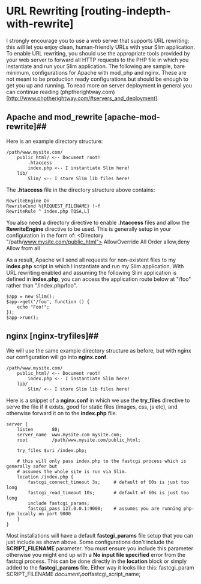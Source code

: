 # URL Rewriting [routing-indepth-with-rewrite] #

I strongly encourage you to use a web server that supports URL rewriting; this will let you enjoy clean, human-friendly URLs with your Slim application. To enable URL rewriting, you should use the appropriate tools provided by your web server to forward all HTTP requests to the PHP file in which you instantiate and run your Slim application.  The following are sample, bare minimum, configurations for Apache with mod_php and nginx.  These are not meant to be production ready configurations but should be enough to get you up and running.  To read more on server deployment in general you can continue reading (phptherightway.com)[http://www.phptherightway.com/#servers_and_deployment].

## Apache and mod_rewrite [apache-mod-rewrite]##

Here is an example directory structure:

    /path/www.mysite.com/
        public_html/ <-- Document root!
            .htaccess
            index.php <-- I instantiate Slim here!
        lib/
            Slim/ <-- I store Slim lib files here!

The **.htaccess** file in the directory structure above contains:

    RewriteEngine On
    RewriteCond %{REQUEST_FILENAME} !-f
    RewriteRule ^ index.php [QSA,L]

You also need a directory directive to enable **.htaccess** files and allow the **RewriteEngine** directive to be used.  This is generally setup in your configuration in the form of:
    <Directory "/path/www.mysite.com/public_html">
        AllowOverride All
        Order allow,deny
        Allow from all
    </Directory>

As a result, Apache will send all requests for non-existent files to my **index.php** script in which I instantiate and run my Slim application. With URL rewriting enabled and assuming the following Slim application is defined in **index.php**, you can access the application route below at "/foo" rather than "/index.php/foo".

    $app = new Slim();
    $app->get('/foo', function () {
        echo "Foo!";
    });
    $app->run();

## nginx [nginx-tryfiles]##

We will use the same example directory structure as before, but with nginx our configuration will go into **nginx.conf**.

    /path/www.mysite.com/
        public_html/ <-- Document root!
            index.php <-- I instantiate Slim here!
        lib/
            Slim/ <-- I store Slim lib files here!

Here is a snippet of a **nginx.conf** in which we use the **try_files** directive to serve the file if it exists, good for static files (images, css, js etc), and otherwise forward it on to the **index.php** file.

    server {
        listen       80;
        server_name  www.mysite.com mysite.com;
        root         /path/www.mysite.com/public_html;

        try_files $uri /index.php;

        # this will only pass index.php to the fastcgi process which is generally safer but
        # assumes the whole site is run via Slim.
        location /index.php {
            fastcgi_connect_timeout 3s;     # default of 60s is just too long
            fastcgi_read_timeout 10s;       # default of 60s is just too long
            include fastcgi_params;
            fastcgi_pass 127.0.0.1:9000;    # assumes you are running php-fpm locally on port 9000
        }
    }

Most installations will have a default **fastcgi_params** file setup that you can just include as shown above.  Some configurations don't include the **SCRIPT_FILENAME** parameter.  You must ensure you include this parameter otherwise you might end up with a **No input file specified** error from the fastcgi process.  This can be done directly in the **location** block or simply added to the **fastcgi_params** file.  Either way it looks like this:
    fastcgi_param  SCRIPT_FILENAME  $document_root$fastcgi_script_name;